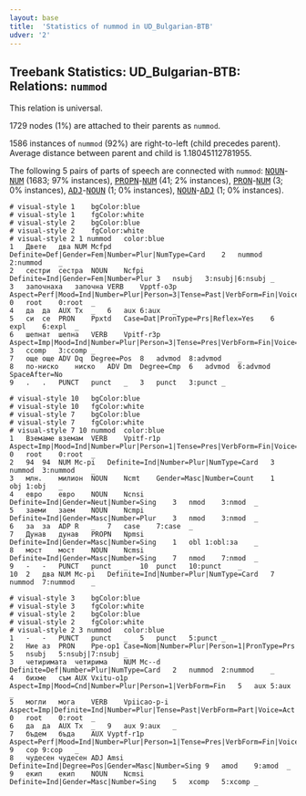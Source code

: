 ```yaml
---
layout: base
title:  'Statistics of nummod in UD_Bulgarian-BTB'
udver: '2'
---
```


## Treebank Statistics: UD_Bulgarian-BTB: Relations: `nummod`

This relation is universal.

1729 nodes (1%) are attached to their parents as `nummod`.

1586 instances of `nummod` (92%) are right-to-left (child precedes parent).
Average distance between parent and child is 1.18045112781955.

The following 5 pairs of parts of speech are connected with `nummod`: <tt><a href="bg_btb-pos-NOUN.html">NOUN</a></tt>-<tt><a href="bg_btb-pos-NUM.html">NUM</a></tt> (1683; 97% instances), <tt><a href="bg_btb-pos-PROPN.html">PROPN</a></tt>-<tt><a href="bg_btb-pos-NUM.html">NUM</a></tt> (41; 2% instances), <tt><a href="bg_btb-pos-PRON.html">PRON</a></tt>-<tt><a href="bg_btb-pos-NUM.html">NUM</a></tt> (3; 0% instances), <tt><a href="bg_btb-pos-ADJ.html">ADJ</a></tt>-<tt><a href="bg_btb-pos-NOUN.html">NOUN</a></tt> (1; 0% instances), <tt><a href="bg_btb-pos-NOUN.html">NOUN</a></tt>-<tt><a href="bg_btb-pos-ADJ.html">ADJ</a></tt> (1; 0% instances).


~~~ conllu
# visual-style 1	bgColor:blue
# visual-style 1	fgColor:white
# visual-style 2	bgColor:blue
# visual-style 2	fgColor:white
# visual-style 2 1 nummod	color:blue
1	Двете	два	NUM	Mcfpd	Definite=Def|Gender=Fem|Number=Plur|NumType=Card	2	nummod	2:nummod	_
2	сестри	сестра	NOUN	Ncfpi	Definite=Ind|Gender=Fem|Number=Plur	3	nsubj	3:nsubj|6:nsubj	_
3	започнаха	започна	VERB	Vpptf-o3p	Aspect=Perf|Mood=Ind|Number=Plur|Person=3|Tense=Past|VerbForm=Fin|Voice=Act	0	root	0:root	_
4	да	да	AUX	Tx	_	6	aux	6:aux	_
5	си	се	PRON	Ppxtd	Case=Dat|PronType=Prs|Reflex=Yes	6	expl	6:expl	_
6	шепнат	шепна	VERB	Vpitf-r3p	Aspect=Imp|Mood=Ind|Number=Plur|Person=3|Tense=Pres|VerbForm=Fin|Voice=Act	3	ccomp	3:ccomp	_
7	още	още	ADV	Dq	Degree=Pos	8	advmod	8:advmod	_
8	по-ниско	ниско	ADV	Dm	Degree=Cmp	6	advmod	6:advmod	SpaceAfter=No
9	.	.	PUNCT	punct	_	3	punct	3:punct	_

~~~


~~~ conllu
# visual-style 10	bgColor:blue
# visual-style 10	fgColor:white
# visual-style 7	bgColor:blue
# visual-style 7	fgColor:white
# visual-style 7 10 nummod	color:blue
1	Вземаме	вземам	VERB	Vpitf-r1p	Aspect=Imp|Mood=Ind|Number=Plur|Person=1|Tense=Pres|VerbForm=Fin|Voice=Act	0	root	0:root	_
2	94	94	NUM	Mc-pi	Definite=Ind|Number=Plur|NumType=Card	3	nummod	3:nummod	_
3	млн.	милион	NOUN	Ncmt	Gender=Masc|Number=Count	1	obj	1:obj	_
4	евро	евро	NOUN	Ncnsi	Definite=Ind|Gender=Neut|Number=Sing	3	nmod	3:nmod	_
5	заеми	заем	NOUN	Ncmpi	Definite=Ind|Gender=Masc|Number=Plur	3	nmod	3:nmod	_
6	за	за	ADP	R	_	7	case	7:case	_
7	Дунав	дунав	PROPN	Npmsi	Definite=Ind|Gender=Masc|Number=Sing	1	obl	1:obl:за	_
8	мост	мост	NOUN	Ncmsi	Definite=Ind|Gender=Masc|Number=Sing	7	nmod	7:nmod	_
9	-	-	PUNCT	punct	_	10	punct	10:punct	_
10	2	два	NUM	Mc-pi	Definite=Ind|Number=Plur|NumType=Card	7	nummod	7:nummod	_

~~~


~~~ conllu
# visual-style 3	bgColor:blue
# visual-style 3	fgColor:white
# visual-style 2	bgColor:blue
# visual-style 2	fgColor:white
# visual-style 2 3 nummod	color:blue
1	-	-	PUNCT	punct	_	5	punct	5:punct	_
2	Ние	аз	PRON	Ppe-op1	Case=Nom|Number=Plur|Person=1|PronType=Prs	5	nsubj	5:nsubj|7:nsubj	_
3	четиримата	четирима	NUM	Mc--d	Definite=Def|Number=Plur|NumType=Card	2	nummod	2:nummod	_
4	бихме	съм	AUX	Vxitu-o1p	Aspect=Imp|Mood=Cnd|Number=Plur|Person=1|VerbForm=Fin	5	aux	5:aux	_
5	могли	мога	VERB	Vpiicao-p-i	Aspect=Imp|Definite=Ind|Number=Plur|Tense=Past|VerbForm=Part|Voice=Act	0	root	0:root	_
6	да	да	AUX	Tx	_	9	aux	9:aux	_
7	бъдем	бъда	AUX	Vyptf-r1p	Aspect=Perf|Mood=Ind|Number=Plur|Person=1|Tense=Pres|VerbForm=Fin|Voice=Act	9	cop	9:cop	_
8	чудесен	чудесен	ADJ	Amsi	Definite=Ind|Degree=Pos|Gender=Masc|Number=Sing	9	amod	9:amod	_
9	екип	екип	NOUN	Ncmsi	Definite=Ind|Gender=Masc|Number=Sing	5	xcomp	5:xcomp	_

~~~


